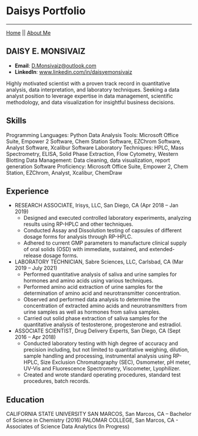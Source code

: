 # Daisys Portfolio
---
[Home](README.md) || [About Me](AboutMe.md) 


## DAISY E. MONSIVAIZ
 - **Email**: D.Monsivaiz@outlook.com
 - **LinkedIn**: www.linkedin.com/in/daisyemonsivaiz

Highly motivated scientist with a proven track record in quantitative analysis, data interpretation, and laboratory techniques. Seeking a data analyst position to leverage expertise in data management, scientific methodology, and data visualization for insightful business decisions.

## Skills

Programming Languages: Python
Data Analysis Tools: Microsoft Office Suite, Empower 2 Software, Chem Station Software, EZChrom Software, Analyst Software, Xcalibur Software 
Laboratory Techniques: HPLC, Mass Spectrometry, ELISA, Solid Phase Extraction, Flow Cytometry, Western Blotting
Data Management: Data cleaning, data visualization, report generation
Software Proficiency: Microsoft Office Suite, Empower 2, Chem Station, EZChrom, Analyst, Xcalibur, ChemDraw

## Experience

- RESEARCH ASSOCIATE, Irisys, LLC, San Diego, CA (Apr 2018 – Jan 2019)
  - Designed and executed controlled laboratory experiments, analyzing results using RP-HPLC and other techniques.
  - Conducted Assay and Dissolution testing of capsules of different dosage forms for analysis through RP-HPLC.
  - Adhered to current GMP parameters to manufacture clinical supply of oral solids (OSD) with immediate, sustained,      and extended-release dosage forms.
- LABORATORY TECHNICIAN, Sabre Sciences, LLC, Carlsbad, CA (Mar 2019 – July 2021)
  - Performed quantitative analysis of saliva and urine samples for hormones and amino acids using various techniques.
  - Performed amino acid extraction of urine samples for the determination of amino acid and neurotransmitter     concentration.
  - Observed and performed data analysis to determine the concentration of extracted amino acids and neurotransmitters from urine samples as well as hormones from saliva samples.
  - Carried out solid phase extraction of saliva samples for the quantitative analysis of testosterone, progesterone and estradiol.
- ASSOCIATE SCIENTIST, Drug Delivery Experts, San Diego, CA (Sept 2016 – Apr 2018)
  - Conducted laboratory testing with high degree of accuracy and precision including, but not limited to quantitative weighing, dilution, sample handling and processing, instrumental analysis using RP-HPLC, Size Exclusion Chromatography (SEC), Osmometer, pH meter, UV-Vis and Fluorescence Spectrometry, Viscometer, Lyophilizer.
  - Created and wrote standard operating procedures, standard test procedures, batch records.
    
## Education

CALIFORNIA STATE UNIVERSITY SAN MARCOS, San Marcos, CA – Bachelor of Science in Chemistry (2016)
PALOMAR COLLEGE, San Marcos, CA - Associates of Science Data Analytics (In Progress)
